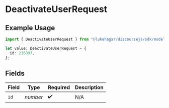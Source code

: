 # DeactivateUserRequest

## Example Usage

```typescript
import { DeactivateUserRequest } from "@lukehagar/discoursejs/sdk/models/operations";

let value: DeactivateUserRequest = {
  id: 216897,
};
```

## Fields

| Field              | Type               | Required           | Description        |
| ------------------ | ------------------ | ------------------ | ------------------ |
| `id`               | *number*           | :heavy_check_mark: | N/A                |